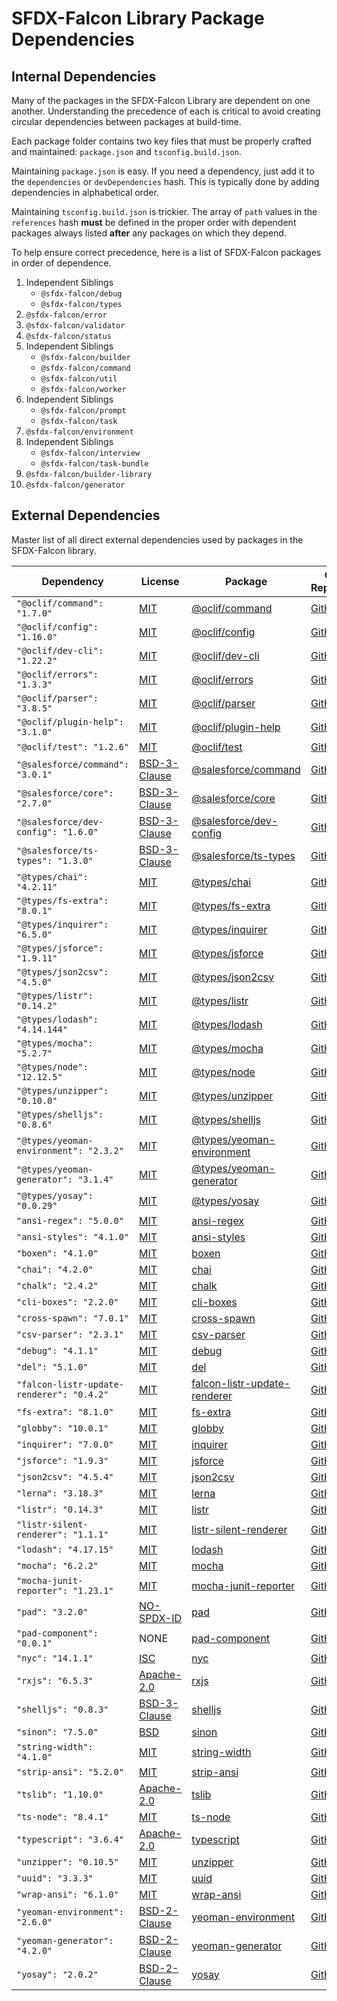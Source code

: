 # SFDX-Falcon Library Package Dependencies

## Internal Dependencies
Many of the packages in the SFDX-Falcon Library are dependent on one another. Understanding the precedence of each is critical to avoid creating circular dependencies between packages at build-time.

Each package folder contains two key files that must be properly crafted and maintained: `package.json` and `tsconfig.build.json`.

Maintaining `package.json` is easy. If you need a dependency, just add it to the `dependencies` or `devDependencies` hash.  This is typically done by adding dependencies in alphabetical order.

Maintaining `tsconfig.build.json` is trickier. The array of `path` values in the `references` hash **must** be defined in the proper order with dependent packages always listed **after** any packages on which they depend.

To help ensure correct precedence, here is a list of SFDX-Falcon packages in order of dependence.

1.  Independent Siblings
      * `@sfdx-falcon/debug`
      * `@sfdx-falcon/types`
2.  `@sfdx-falcon/error`
3.  `@sfdx-falcon/validator`
4.  `@sfdx-falcon/status`
5.  Independent Siblings
      * `@sfdx-falcon/builder`
      * `@sfdx-falcon/command`
      * `@sfdx-falcon/util`
      * `@sfdx-falcon/worker`
6.  Independent Siblings
      * `@sfdx-falcon/prompt`
      * `@sfdx-falcon/task`
7.  `@sfdx-falcon/environment`
8.  Independent Siblings
      * `@sfdx-falcon/interview`
      * `@sfdx-falcon/task-bundle`
9.  `@sfdx-falcon/builder-library`
10. `@sfdx-falcon/generator`

## External Dependencies
Master list of all direct external dependencies used by packages in the SFDX-Falcon library.

| Dependency | License | Package | Code Repository |
| ---- | ---- | ---- | ---- |
| `"@oclif/command": "1.7.0"`                   | [MIT](https://github.com/oclif/command/blob/master/LICENSE)                               | [@oclif/command](https://www.npmjs.com/package/@oclif/command)                              | [GitHub](https://github.com/oclif/command) |
| `"@oclif/config": "1.16.0"`                   | [MIT](https://github.com/oclif/config/blob/master/LICENSE)                                | [@oclif/config](https://www.npmjs.com/package/@oclif/config)                                | [GitHub](https://github.com/oclif/config) |
| `"@oclif/dev-cli": "1.22.2"`                  | [MIT](https://github.com/oclif/dev-cli/blob/master/LICENSE)                               | [@oclif/dev-cli](https://www.npmjs.com/package/@oclif/dev-cli)                              | [GitHub](https://github.com/oclif/dev-cli) |
| `"@oclif/errors": "1.3.3"`                    | [MIT](https://github.com/oclif/errors/blob/master/LICENSE)                                | [@oclif/errors](https://www.npmjs.com/package/@oclif/errors)                                | [GitHub](https://github.com/oclif/errors) |
| `"@oclif/parser": "3.8.5"`                    | [MIT](https://github.com/oclif/parser/blob/master/LICENSE)                                | [@oclif/parser](https://www.npmjs.com/package/@oclif/parser)                                | [GitHub](https://github.com/oclif/parser) |
| `"@oclif/plugin-help": "3.1.0"`               | [MIT](https://github.com/oclif/plugin-help/blob/master/LICENSE)                           | [@oclif/plugin-help](https://www.npmjs.com/package/@oclif/plugin-help)                      | [GitHub](https://github.com/oclif/plugin-help) |
| `"@oclif/test": "1.2.6"`                      | [MIT](https://github.com/oclif/test/blob/master/LICENSE)                                  | [@oclif/test](https://www.npmjs.com/package/@oclif/test)                                    | [GitHub](https://github.com/oclif/test) |
| `"@salesforce/command": "3.0.1"`              | [BSD-3-Clause](https://github.com/forcedotcom/cli-packages/blob/master/LICENSE.txt)       | [@salesforce/command](https://www.npmjs.com/package/@salesforce/command)                    | [GitHub](https://github.com/forcedotcom/cli-packages) |
| `"@salesforce/core": "2.7.0"`                 | [BSD-3-Clause](https://github.com/forcedotcom/sfdx-core/blob/master/LICENSE.txt)          | [@salesforce/core](https://www.npmjs.com/package/@salesforce/core)                          | [GitHub](https://github.com/forcedotcom/sfdx-core) |
| `"@salesforce/dev-config": "1.6.0"`           | [BSD-3-Clause](https://github.com/forcedotcom/sfdx-dev-packages/blob/master/LICENSE.txt)  | [@salesforce/dev-config](https://www.npmjs.com/package/@salesforce/dev-config)              | [GitHub](https://github.com/forcedotcom/sfdx-dev-packages) |
| `"@salesforce/ts-types": "1.3.0"`             | [BSD-3-Clause](https://github.com/forcedotcom/sfdx-dev-packages/blob/master/LICENSE.txt)  | [@salesforce/ts-types](https://www.npmjs.com/package/@salesforce/ts-types)                  | [GitHub](https://github.com/forcedotcom/sfdx-dev-packages) |
| `"@types/chai": "4.2.11"`                      | [MIT](https://github.com/DefinitelyTyped/DefinitelyTyped/blob/master/LICENSE)             | [@types/chai](https://www.npmjs.com/package/@types/chai)                                    | [GitHub](https://github.com/DefinitelyTyped/DefinitelyTyped) |
| `"@types/fs-extra": "8.0.1"`                  | [MIT](https://github.com/DefinitelyTyped/DefinitelyTyped/blob/master/LICENSE)             | [@types/fs-extra](https://www.npmjs.com/package/@types/fs-extra)                            | [GitHub](https://github.com/DefinitelyTyped/DefinitelyTyped) |
| `"@types/inquirer": "6.5.0"`                  | [MIT](https://github.com/DefinitelyTyped/DefinitelyTyped/blob/master/LICENSE)             | [@types/inquirer](https://www.npmjs.com/package/@types/inquirer)                            | [GitHub](https://github.com/DefinitelyTyped/DefinitelyTyped) |
| `"@types/jsforce": "1.9.11"`                  | [MIT](https://github.com/DefinitelyTyped/DefinitelyTyped/blob/master/LICENSE)             | [@types/jsforce](https://www.npmjs.com/package/@types/jsforce)                              | [GitHub](https://github.com/DefinitelyTyped/DefinitelyTyped) |
| `"@types/json2csv": "4.5.0"`                  | [MIT](https://github.com/DefinitelyTyped/DefinitelyTyped/blob/master/LICENSE)             | [@types/json2csv](https://www.npmjs.com/package/@types/json2csv)                            | [GitHub](https://github.com/DefinitelyTyped/DefinitelyTyped) |
| `"@types/listr": "0.14.2"`                    | [MIT](https://github.com/DefinitelyTyped/DefinitelyTyped/blob/master/LICENSE)             | [@types/listr](https://www.npmjs.com/package/@types/listr)                                  | [GitHub](https://github.com/DefinitelyTyped/DefinitelyTyped) |
| `"@types/lodash": "4.14.144"`                 | [MIT](https://github.com/DefinitelyTyped/DefinitelyTyped/blob/master/LICENSE)             | [@types/lodash](https://www.npmjs.com/package/@types/lodash)                                | [GitHub](https://github.com/DefinitelyTyped/DefinitelyTyped) |
| `"@types/mocha": "5.2.7"`                     | [MIT](https://github.com/DefinitelyTyped/DefinitelyTyped/blob/master/LICENSE)             | [@types/mocha](https://www.npmjs.com/package/@types/mocha)                                  | [GitHub](https://github.com/DefinitelyTyped/DefinitelyTyped) |
| `"@types/node": "12.12.5"`                    | [MIT](https://github.com/DefinitelyTyped/DefinitelyTyped/blob/master/LICENSE)             | [@types/node](https://www.npmjs.com/package/@types/node)                                    | [GitHub](https://github.com/DefinitelyTyped/DefinitelyTyped) |
| `"@types/unzipper": "0.10.0"`                 | [MIT](https://github.com/DefinitelyTyped/DefinitelyTyped/blob/master/LICENSE)             | [@types/unzipper](https://www.npmjs.com/package/@types/unzipper)                            | [GitHub](https://github.com/DefinitelyTyped/DefinitelyTyped) |
| `"@types/shelljs": "0.8.6"`                   | [MIT](https://github.com/DefinitelyTyped/DefinitelyTyped/blob/master/LICENSE)             | [@types/shelljs](https://www.npmjs.com/package/@types/shelljs)                              | [GitHub](https://github.com/DefinitelyTyped/DefinitelyTyped) |
| `"@types/yeoman-environment": "2.3.2"`        | [MIT](https://github.com/DefinitelyTyped/DefinitelyTyped/blob/master/LICENSE)             | [@types/yeoman-environment](https://www.npmjs.com/package/@types/yeoman-environment)        | [GitHub](https://github.com/DefinitelyTyped/DefinitelyTyped) |
| `"@types/yeoman-generator": "3.1.4"`          | [MIT](https://github.com/DefinitelyTyped/DefinitelyTyped/blob/master/LICENSE)             | [@types/yeoman-generator](https://www.npmjs.com/package/@types/yeoman-generator)            | [GitHub](https://github.com/DefinitelyTyped/DefinitelyTyped) |
| `"@types/yosay": "0.0.29"`                    | [MIT](https://github.com/DefinitelyTyped/DefinitelyTyped/blob/master/LICENSE)             | [@types/yosay](https://www.npmjs.com/package/@types/yosay)                                  | [GitHub](https://github.com/DefinitelyTyped/DefinitelyTyped) |
| `"ansi-regex": "5.0.0"`                       | [MIT](https://github.com/chalk/ansi-regex/blob/master/license)                            | [ansi-regex](https://www.npmjs.com/package/ansi-regex)                                      | [GitHub](https://github.com/chalk/ansi-regex) |
| `"ansi-styles": "4.1.0"`                      | [MIT](https://github.com/chalk/ansi-styles/blob/master/license)                           | [ansi-styles](https://www.npmjs.com/package/ansi-styles)                                    | [GitHub](https://github.com/chalk/ansi-styles) |
| `"boxen": "4.1.0"`                            | [MIT](https://github.com/sindresorhus/boxen/blob/master/license)                          | [boxen](https://www.npmjs.com/package/boxen)                                                | [GitHub](https://github.com/sindresorhus/boxen) |
| `"chai": "4.2.0"`                             | [MIT](https://github.com/chaijs/chai/blob/master/LICENSE)                                 | [chai](https://www.npmjs.com/package/chai)                                                  | [GitHub](https://github.com/chaijs/chai) |
| `"chalk": "2.4.2"`                            | [MIT](https://github.com/chalk/chalk/blob/master/license)                                 | [chalk](https://www.npmjs.com/package/chalk)                                                | [GitHub](https://github.com/chalk/chalk) |
| `"cli-boxes": "2.2.0"`                        | [MIT](https://github.com/sindresorhus/cli-boxes/blob/master/license)                      | [cli-boxes](https://www.npmjs.com/package/cli-boxes)                                        | [GitHub](https://github.com/sindresorhus/cli-boxes) |
| `"cross-spawn": "7.0.1"`                      | [MIT](https://github.com/moxystudio/node-cross-spawn/blob/master/LICENSE)                 | [cross-spawn](https://www.npmjs.com/package/cross-spawn)                                    | [GitHub](https://github.com/moxystudio/node-cross-spawn) |
| `"csv-parser": "2.3.1"`                       | [MIT](https://github.com/mafintosh/csv-parser/blob/master/LICENSE)                        | [csv-parser](https://www.npmjs.com/package/csv-parser)                                      | [GitHub](https://github.com/mafintosh/csv-parser) |
| `"debug": "4.1.1"`                            | [MIT](https://github.com/visionmedia/debug/blob/master/LICENSE)                           | [debug](https://www.npmjs.com/package/debug)                                                | [GitHub](https://github.com/visionmedia/debug) |
| `"del": "5.1.0"`                              | [MIT](https://github.com/sindresorhus/del/blob/master/license)                            | [del](https://www.npmjs.com/package/del)                                                    | [GitHub](https://github.com/sindresorhus/del) |
| `"falcon-listr-update-renderer": "0.4.2"`     | [MIT](https://github.com/sfdx-isv/falcon-listr-update-renderer/blob/master/license)       | [falcon-listr-update-renderer](https://www.npmjs.com/package/falcon-listr-update-renderer)  | [GitHub](https://github.com/sfdx-isv/falcon-listr-update-renderer) |
| `"fs-extra": "8.1.0"`                         | [MIT](https://github.com/jprichardson/node-fs-extra/blob/master/LICENSE)                  | [fs-extra](https://www.npmjs.com/package/fs-extra)                                          | [GitHub](https://github.com/jprichardson/node-fs-extra) |
| `"globby": "10.0.1"`                          | [MIT](https://github.com/sindresorhus/globby/blob/master/license)                         | [globby](https://www.npmjs.com/package/globby)                                              | [GitHub](https://github.com/sindresorhus/globby) |
| `"inquirer": "7.0.0"`                         | [MIT](https://github.com/SBoudrias/Inquirer.js/blob/master/LICENSE)                       | [inquirer](https://www.npmjs.com/package/inquirer)                                          | [GitHub](https://github.com/SBoudrias/Inquirer.js) |
| `"jsforce": "1.9.3"`                          | [MIT](https://github.com/jsforce/jsforce/blob/master/LICENSE)                             | [jsforce](https://www.npmjs.com/package/jsforce)                                            | [GitHub](https://github.com/jsforce/jsforce) |
| `"json2csv": "4.5.4"`                         | [MIT](https://github.com/zemirco/json2csv/blob/master/LICENSE.md)                         | [json2csv](https://www.npmjs.com/package/json2csv)                                          | [GitHub](https://github.com/zemirco/json2csv) |
| `"lerna": "3.18.3"`                           | [MIT](https://github.com/lerna/lerna/blob/master/LICENSE)                                 | [lerna](https://www.npmjs.com/package/lerna)                                                | [GitHub](https://github.com/lerna/lerna) |
| `"listr": "0.14.3"`                           | [MIT](https://github.com/SamVerschueren/listr/blob/master/license)                        | [listr](https://www.npmjs.com/package/listr)                                                | [GitHub](https://github.com/SamVerschueren/listr) |
| `"listr-silent-renderer": "1.1.1"`            | [MIT](https://github.com/SamVerschueren/listr-silent-renderer/blob/master/license)        | [listr-silent-renderer](https://www.npmjs.com/package/listr-silent-renderer)                | [GitHub](https://github.com/samverschueren/listr-silent-renderer) |
| `"lodash": "4.17.15"`                         | [MIT](https://github.com/lodash/lodash/blob/master/LICENSE)                               | [lodash](https://www.npmjs.com/package/lodash)                                              | [GitHub](https://github.com/lodash/lodash) |
| `"mocha": "6.2.2"`                            | [MIT](https://github.com/mochajs/mocha/blob/master/LICENSE)                               | [mocha](https://www.npmjs.com/package/mocha)                                                | [GitHub](https://github.com/mochajs/mocha) |
| `"mocha-junit-reporter": "1.23.1"`            | [MIT](https://github.com/michaelleeallen/mocha-junit-reporter/blob/master/LICENSE.txt)    | [mocha-junit-reporter](https://www.npmjs.com/package/mocha-junit-reporter)                  | [GitHub](https://github.com/michaelleeallen/mocha-junit-reporter) |
| `"pad": "3.2.0"`                              | [NO-SPDX-ID](https://github.com/adaltas/node-pad/blob/master/LICENSE)                     | [pad](https://www.npmjs.com/package/pad)                                                    | [GitHub](https://github.com/adaltas/node-pad) |
| `"pad-component": "0.0.1"`                    | NONE                                                                                      | [pad-component](https://www.npmjs.com/package/pad-component)                                | [GitHub](https://www.npmjs.com/package/pad-component) |
| `"nyc": "14.1.1"`                             | [ISC](https://github.com/istanbuljs/nyc/blob/master/LICENSE.txt)                          | [nyc](https://www.npmjs.com/package/nyc)                                                    | [GitHub](https://github.com/istanbuljs/nyc) |
| `"rxjs": "6.5.3"`                             | [Apache-2.0](https://github.com/ReactiveX/rxjs/blob/master/LICENSE.txt)                   | [rxjs](https://www.npmjs.com/package/rxjs)                                                  | [GitHub](https://github.com/reactivex/rxjs) |
| `"shelljs": "0.8.3"`                          | [BSD-3-Clause](https://github.com/shelljs/shelljs/blob/master/LICENSE)                    | [shelljs](https://www.npmjs.com/package/shelljs)                                            | [GitHub](https://github.com/shelljs/shelljs) |
| `"sinon": "7.5.0"`                            | [BSD](https://github.com/sinonjs/sinon/blob/master/LICENSE)                               | [sinon](https://www.npmjs.com/package/sinon)                                                | [GitHub](https://github.com/sinonjs/sinon) |
| `"string-width": "4.1.0"`                     | [MIT](https://github.com/sindresorhus/string-width/blob/master/license)                   | [string-width](https://www.npmjs.com/package/string-width)                                  | [GitHub](https://github.com/sindresorhus/string-width) |
| `"strip-ansi": "5.2.0"`                       | [MIT](https://github.com/chalk/strip-ansi/blob/master/license)                            | [strip-ansi](https://www.npmjs.com/package/strip-ansi)                                      | [GitHub](https://github.com/chalk/strip-ansi) |
| `"tslib": "1.10.0"`                           | [Apache-2.0](https://github.com/microsoft/tslib/blob/master/LICENSE.txt)                  | [tslib](https://www.npmjs.com/package/tslib)                                                | [GitHub](https://github.com/Microsoft/tslib) |
| `"ts-node": "8.4.1"`                          | [MIT](https://github.com/TypeStrong/ts-node/blob/master/LICENSE)                          | [ts-node](https://www.npmjs.com/package/ts-node)                                            | [GitHub](https://github.com/TypeStrong/ts-node) |
| `"typescript": "3.6.4"`                       | [Apache-2.0](https://github.com/microsoft/TypeScript/blob/master/LICENSE.txt)             | [typescript](https://www.npmjs.com/package/typescript)                                      | [GitHub](https://github.com/Microsoft/TypeScript) |
| `"unzipper": "0.10.5"`                        | [MIT](https://github.com/ZJONSSON/node-unzipper/blob/master/LICENSE)                      | [unzipper](https://www.npmjs.com/package/unzipper)                                          | [GitHub](https://github.com/ZJONSSON/node-unzipper) |
| `"uuid": "3.3.3"`                             | [MIT](https://github.com/kelektiv/node-uuid/blob/master/LICENSE.md)                       | [uuid](https://www.npmjs.com/package/uuid)                                                  | [GitHub](https://github.com/kelektiv/node-uuid) |
| `"wrap-ansi": "6.1.0"`                        | [MIT](https://github.com/chalk/wrap-ansi/blob/master/license)                             | [wrap-ansi](https://www.npmjs.com/package/wrap-ansi)                                        | [GitHub](https://github.com/chalk/wrap-ansi) |
| `"yeoman-environment": "2.6.0"`               | [BSD-2-Clause](https://github.com/yeoman/environment/blob/master/license)                 | [yeoman-environment](https://www.npmjs.com/package/yeoman-environment)                      | [GitHub](https://github.com/yeoman/environment) |
| `"yeoman-generator": "4.2.0"`                 | [BSD-2-Clause](https://github.com/yeoman/generator/blob/master/LICENSE)                   | [yeoman-generator](https://www.npmjs.com/package/yeoman-generator)                          | [GitHub](https://github.com/yeoman/generator) |
| `"yosay": "2.0.2"`                            | [BSD-2-Clause](https://github.com/yeoman/yosay/blob/master/license)                       | [yosay](https://www.npmjs.com/package/yosay)                                                | [GitHub](https://github.com/yeoman/yosay) |


<!--| `"PACKAGE_NAME": "VERSION"`                   | [LICENSE](LINK) | [NPM]() | [GitHub]() |-->


